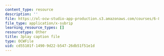 ```yaml
---
content_type: resource
description: ''
file: https://ol-ocw-studio-app-production.s3.amazonaws.com/courses/6-832-underactuated-robotics-spring-2009/cd55101f14909d22b54726db51f51e1d_89GQHKOeUcU.srt
file_type: application/x-subrip
learning_resource_types: []
resourcetype: Other
title: 3play caption file
type: OCWFile
uid: cd55101f-1490-9d22-b547-26db51f51e1d
---
```

